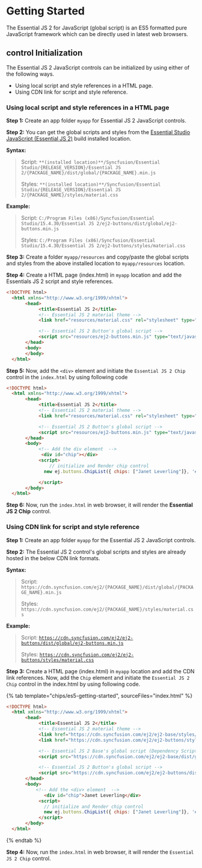 # Getting Started

The Essential JS 2 for JavaScript (global script) is an ES5 formatted pure JavaScript framework which can be directly used in latest web browsers.

## control Initialization

The Essential JS 2 JavaScript controls can be initialized by using either of the following ways.

* Using local script and style references in a HTML page.
* Using CDN link for script and style reference.

### Using local script and style references in a HTML page

**Step 1:** Create an app folder `myapp` for Essential JS 2 JavaScript controls.

**Step 2:** You can get the global scripts and styles from the [Essential Studio JavaScript (Essential JS 2)](https://www.syncfusion.com/downloads/essential-js2) build installed location.

**Syntax:**
> Script: `**(installed location)**/Syncfusion/Essential Studio/{RELEASE_VERSION}/Essential JS 2/{PACKAGE_NAME}/dist/global/{PACKAGE_NAME}.min.js`
>
> Styles: `**(installed location)**/Syncfusion/Essential Studio/{RELEASE_VERSION}/Essential JS 2/{PACKAGE_NAME}/styles/material.css`

**Example:**

> Script: `C:/Program Files (x86)/Syncfusion/Essential Studio/15.4.30/Essential JS 2/ej2-buttons/dist/global/ej2-buttons.min.js`
>
> Styles: `C:/Program Files (x86)/Syncfusion/Essential Studio/15.4.30/Essential JS 2/ej2-buttons/styles/material.css`

**Step 3:** Create a folder `myapp/resources` and copy/paste the global scripts and styles from the above installed location to `myapp/resources` location.

**Step 4:** Create a HTML page (index.html) in `myapp` location and add the Essentials JS 2 script and style references.

```html
<!DOCTYPE html>
  <html xmlns="http://www.w3.org/1999/xhtml">
       <head>
            <title>Essential JS 2</title>
            <!-- Essential JS 2 material theme -->
            <link href="resources/material.css" rel="stylesheet" type="text/css"/>

            <!-- Essential JS 2 Button's global script -->
            <script src="resources/ej2-buttons.min.js" type="text/javascript"></script>
       </head>
       <body>
       </body>
  </html>
```

**Step 5:** Now, add the `<div>` element and initiate the `Essential JS 2 Chip` control in the `index.html` by using following code

```html
<!DOCTYPE html>
  <html xmlns="http://www.w3.org/1999/xhtml">
       <head>
            <title>Essential JS 2</title>
            <!-- Essential JS 2 material theme -->
            <link href="resources/material.css" rel="stylesheet" type="text/css"/>

            <!-- Essential JS 2 Button's global script -->
            <script src="resources/ej2-buttons.min.js" type="text/javascript"></script>
       </head>
       <body>
            <!-- Add the div element  -->
             <div id="chip"></div>
            <script>
                // initialize and Render chip control
              new ej.buttons.ChipList({ chips: ["Janet Leverling"]}, '#chip');

            </script>
       </body>
  </html>
```

**Step 6:** Now, run the `index.html` in web browser, it will render the **Essential JS 2 Chip** control.

### Using CDN link for script and style reference

**Step 1:** Create an app folder `myapp` for the Essential JS 2 JavaScript controls.

**Step 2:** The Essential JS 2 control's global scripts and styles are already hosted in the below CDN link formats.

**Syntax:**
> Script: `https://cdn.syncfusion.com/ej2/{PACKAGE_NAME}/dist/global/{PACKAGE_NAME}.min.js`
>
> Styles: `https://cdn.syncfusion.com/ej2/{PACKAGE_NAME}/styles/material.css`

**Example:**
> Script: [`https://cdn.syncfusion.com/ej2/ej2-buttons/dist/global/ej2-buttons.min.js`](https://cdn.syncfusion.com/ej2/ej2-buttons/dist/global/ej2-buttons.min.js)
>
> Styles: [`https://cdn.syncfusion.com/ej2/ej2-buttons/styles/material.css`](https://cdn.syncfusion.com/ej2/ej2-buttons/styles/material.css)

**Step 3:** Create a HTML page (index.html) in `myapp` location and add the CDN link references. Now, add the `Chip` element and initiate the `Essential JS 2 Chip` control in the index.html by using following code.

{% tab template="chips/es5-getting-started", sourceFiles="index.html" %}

```html
<!DOCTYPE html>
  <html xmlns="http://www.w3.org/1999/xhtml">
       <head>
            <title>Essential JS 2</title>
            <!-- Essential JS 2 material theme -->
            <link href="https://cdn.syncfusion.com/ej2/ej2-base/styles/material.css" rel="stylesheet" type="text/css"/>
            <link href="https://cdn.syncfusion.com/ej2/ej2-buttons/styles/material.css" rel="stylesheet" type="text/css"/>

            <!-- Essential JS 2 Base's global script (Dependency Script) -->
            <script src="https://cdn.syncfusion.com/ej2/ej2-base/dist/global/ej2-base.min.js" type="text/javascript"></script>

            <!-- Essential JS 2 Button's global script -->
            <script src="https://cdn.syncfusion.com/ej2/ej2-buttons/dist/global/ej2-buttons.min.js" type="text/javascript"></script>
       </head>
       <body>
           <!-- Add the <div> element  -->
              <div id="chip">Janet Leverling</div>
            <script>
              // initialize and Render chip control
              new ej.buttons.ChipList({ chips: ["Janet Leverling"]}, '#chip');
            </script>
       </body>
  </html>

```

{% endtab %}

**Step 4:** Now, run the `index.html` in web browser, it will render the `Essential JS 2 Chip` control.
